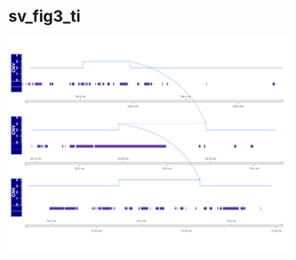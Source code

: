 # sv_fig3_ti
![alt_text](https://github.com/vyellapa/sv_fig3_ti/blob/master/SV_fig_ti_cnv_line.png)
